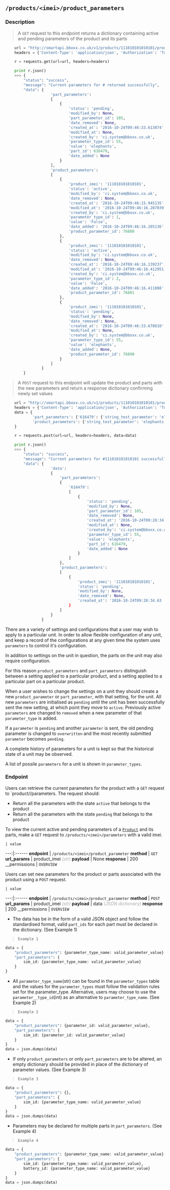 ## `/products/<imei>/product_parameters`
### Description

> A `GET` request to this endpoint returns a dictionary containing active and pending parameters of the product and its parts

```python
    url = "http://smartapi.bboxx.co.uk/v1/products/111010101010101/product_parameters"
    headers = {'Content-Type': 'application/json', 'Authorization': 'Token token=' + A_VALID_TOKEN}

    r = requests.get(url=url, headers=headers)

    print r.json()
    >>> {
        "status": "success",
        "message": "Current parameters for # returned successfully",
        "data": {
                    'part_parameters':
                    [
                        {
                            'status': 'pending',
                            'modified_by': None,
                            'part_parameter_id': 105,
                            'date_removed': None,
                            'created_at': '2016-10-24T09:46:33.613074',
                            'modified_at': None,
                            'created_by': 'ci.system@bboxx.co.uk',
                            'parameter_type_id': 55,
                            'value': 'elephants',
                            'part_id': 616479,
                            'date_added': None
                        }
                    ],
                    'product_parameters':
                    [
                        {
                            'product_imei': '111010101010101',
                            'status': 'active',
                            'modified_by': 'ci.system@bboxx.co.uk',
                            'date_removed': None,
                            'created_at': '2016-10-24T09:46:15.945135',
                            'modified_at': '2016-10-24T09:46:16.287039',
                            'created_by': 'ci.system@bboxx.co.uk',
                            'parameter_type_id': 1,
                            'value': 'False',
                            'date_added': '2016-10-24T09:46:16.285136',
                            'product_parameter_id': 76880
                        },
                        {
                            'product_imei': '111010101010101',
                            'status': 'active',
                            'modified_by': 'ci.system@bboxx.co.uk',
                            'date_removed': None,
                            'created_at': '2016-10-24T09:46:16.139237',
                            'modified_at': '2016-10-24T09:46:16.412951',
                            'created_by': 'ci.system@bboxx.co.uk',
                            'parameter_type_id': 2,
                            'value': 'False',
                            'date_added': '2016-10-24T09:46:16.411008',
                            'product_parameter_id': 76881
                        },
                        {
                            'product_imei': '111010101010101',
                            'status': 'pending',
                            'modified_by': None,
                            'date_removed': None,
                            'created_at': '2016-10-24T09:46:33.678810',
                            'modified_at': None,
                            'created_by': 'ci.system@bboxx.co.uk',
                            'parameter_type_id': 55,
                            'value': 'elephants',
                            'date_added': None,
                            'product_parameter_id': 76890
                        }
                    ]
                }
        }

```

> A `POST` request to this endpoint will update the product and parts with the new parameters and return a response dictionary confirming newly set values

```python
    url = "http://smartapi.bboxx.co.uk/v1/products/111010101010101/product_parameters"
    headers = {'Content-Type': 'application/json', 'Authorization': 'Token token=' + A_VALID_TOKEN}
    data = {
            'part_parameters': {'616479': {'string_test_parameter': 'elephants'}},
            'product_parameters': {'string_test_parameter': 'elephants'}}
    }

    r = requests.post(url=url, headers=headers, data=data)

    print r.json()
    >>> {
        "status": "success",
        "message": "Current parameters for #111010101010101 successfully updated",
        "data": {
                    'data':
                    {
                        'part_parameters':
                        {
                            '616479':
                            [
                                {
                                    'status': 'pending',
                                    'modified_by': None,
                                    'part_parameter_id': 105,
                                    'date_removed': None,
                                    'created_at': '2016-10-24T09:28:34.601150',
                                    'modified_at': None,
                                    'created_by': 'ci.system@bboxx.co.uk',
                                    'parameter_type_id': 55,
                                    'value': 'elephants',
                                    'part_id': 616479,
                                    'date_added': None
                                }
                            ]
                        },
                        'product_parameters':
                        [
                            {
                                'product_imei': '111010101010101',
                                'status': 'pending',
                                'modified_by': None,
                                'date_removed': None,
                                'created_at': '2016-10-24T09:28:34.63
                            }
                        ]
                    }
                }
```

There are a variety of settings and configurations that a user may wish to apply to a particular unit. In order to allow flexible configuration of any unit, and keep a record of the configurations at any given time the system uses `parameters` to control it's configuration.

In addition to settings on the unit in question, the parts on the unit may also require configuration.

For this reason `product_parameters` and `part_parameters` distinguish between a setting applied to a particular product, and a setting applied to a particular part on a particular product.

When a user wishes to change the settings on a unit they should create a new `product_parameter` or `part_parameter`, with that setting, for the unit.
All new `parameters` are initialised as `pending` until the unit has been successfully sent the new setting, at which point they move to `active`. Previously active `parameters` are changed to `removed` when a new parameter of that `parameter_type` is added.

If a `parameter` is `pending` and another `parameter` is sent, the old pending parameter is changed to `overwritten` and the most recently submitted `parameter` becomes `pending`.

A complete history of parameters for a unit is kept so that the historical state of a unit may be observed.

A list of possile `parameters` for a unit is shown in `parameter_types`.

### Endpoint
Users can retrieve the current parameters for the product with a `GET` request to `product/<imei>/parameters. The request should:

* Return all the parameters with the state `active` that belongs to the product
* Return all the parameters with the state `pending` that belongs to the product

To view the current active and pending parameters of a  <a href=/#product>`Product`</a>  and its parts, make a `GET` request to `/products/<imei>/parameters` with a valid imei.

    | value
---:|:------
__endpoint__ | `/products/<imei>/product_parameter`
__method__ | `GET`
__url_params__ | product_imei <font color="DarkGray">_(str)_</font>
__payload__ | None
__response__ | 200
__permissions | `OVERVIEW`

Users can set new parameters for the product or parts associated with the product using a `POST` request.



    | value
---:|:------
__endpoint__ | `/products/<imei>/product_parameter`
__method__ | `POST`
__url_params__ | product_imei <font color="DarkGray">_(str)_</font>
__payload__ | data <font color="DarkGray">_(JSON dictionary)_</font>
__response__ | 200
__permissions | `OVERVIEW`

* The data has be in the form of a valid JSON object and follow the standardised format, valid `part_ids` for each part must be declared in the dictionary. (See Example 1)

> `Example 1`

```python
data = {
	"product_parameters": {parameter_type_name: valid_parameter_value},
	"part_parameters": {
		sim_id: {parameter_type_name: valid_parameter_value}
	}
}
```

* All `parameter_type_name`(str) can be found in the `parameter_types` table and the values for the `parameter_types` must follow the validation rules set for the parameter_type. Alternative, users may choose to use the `parameter__type_id`(int) as an alternative to `parameter_type_name`. (See Example 2)

> `Example 2`

```python
data = {
	"product_parameters": {parameter_id: valid_parameter_value},
	"part_parameters": {
		sim_id: {parameter_id: valid_parameter_value}
	}
}
data = json.dumps(data)
```

* If only `product_parameters` or only `part_parameters` are to be altered, an empty dictionary should be provided in place of the dictionary of parameter values. (See Example 3)

> `Example 3`

```python
data = {
	"product_parameters": {},
	"part_parameters": {
		sim_id: {parameter_type_name: valid_parameter_value}
	}
}
data = json.dumps(data)
```

* Parameters may be declared for multiple parts in `part_parameters`. (See Example 4)

> `Example 4`

```python
data = {
	"product_parameters": {parameter_type_name: valid_parameter_value},
	"part_parameters": {
		sim_id: {parameter_type_name: valid_parameter_value},
		battery_id: {parameter_type_name: valid_parameter_value}
	}
}
data = json.dumps(data)
```